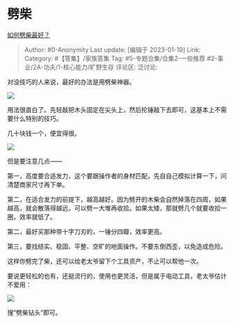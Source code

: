 # 劈柴
[如何劈柴最好？](https://www.zhihu.com/question/40236614/answer/2851684960)

> Author: #0-Anonymity
> Last update: [编辑于 2023-01-19]
> Link:
> Category: #【答集】/家族答集
> Tag: #5-专题合集/合集2-一些推荐 #2-事业/2A-功夫/1-核心能力/旷野生存
> 评论区:
> 泛讨论:

对没技巧的人来说，最好的办法是用劈柴神器。

![](https://pic1.zhimg.com/50/v2-5a84db007dfdbe814835412ffa935745_720w.jpg?source=1940ef5c)

用法很直白了。先轻敲把木头固定在尖头上，然后抡锤敲下去即可，这基本上不需要什么特别的技巧。

几十块钱一个，便宜得很。

![](https://picx.zhimg.com/50/v2-d1e076635fd0379cd5e54a484f53c148_720w.jpg?source=1940ef5c)

但是要注意几点——

第一，高度要合适发力，这个要跟操作者的身材匹配，先自自己模拟计算一下，问清楚商家尺寸再下单。

第二，在适合发力的前提下，越高越好。因为劈开的木柴会自然掉落在四周，如果越高，就会散落得越远，可以劈一大堆再收拾。如果太矮，那就劈几个就要收拾一圈，效率就低了。

第二，最好买那种带十字刀刃的，一锤分四瓣，效率更高。

第三，要找结实、稳固、平整、空旷的地面操作。不要东倒西歪，以免造成危险。

这样你劈完了柴，还可以给老太爷留下个工具资产，不止可以帮他一次。

要说更轻松的也有，还挺流行的，使用也更灵活，但是属于电动工具，老太爷估计不爱用：

![](https://picx.zhimg.com/50/v2-451e17c139df81938b694086d70212b7_720w.jpg?source=1940ef5c)

搜“劈柴钻头”即可。
